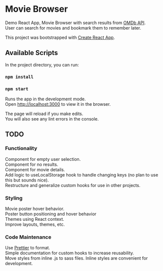 # Movie Browser

Demo React App, Movie Browser with search results from [OMDb API](http://www.omdbapi.com/).<br />
User can search for movies and bookmark them to remember later.


This project was bootstrapped with [Create React App](https://github.com/facebook/create-react-app).

## Available Scripts

In the project directory, you can run:

### `npm install`
### `npm start`

Runs the app in the development mode.<br />
Open [http://localhost:3000](http://localhost:3000) to view it in the browser.<br />

The page will reload if you make edits.<br />
You will also see any lint errors in the console.

## TODO

### Functionality
Component for empty user selection.</br>
Component for no results.</br>
Component for movie details.</br>
Add logic to useLocalStorage hook to handle changing keys (no plan to use this but sounds nice).<br />
Restructure and generalize custom hooks for use in other projects.<br />


### Styling
Movie poster hover behavior.<br />
Poster button positioning and hover behavior<br />
Themes using React context.<br />
Improve layouts, themes, etc.

### Code Maintenance
Use [Prettier](https://prettier.io/) to format.<br />
Simple documentation for custom hooks to increase reusability.<br />
Move styles from inline .js to sass files. Inline styles are convenient for development.